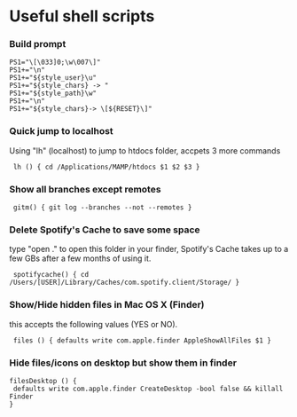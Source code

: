 # Useful shell scripts


### Build prompt

```
PS1="\[\033]0;\w\007\]"
PS1+="\n" 
PS1+="${style_user}\u" 
PS1+="${style_chars} -> " 
PS1+="${style_path}\w" 
PS1+="\n" 
PS1+="${style_chars}-> \[${RESET}\]" 
```

### Quick jump to localhost

Using "lh" (localhost) to jump to htdocs folder, accpets 3 more commands

`
lh () {
        cd /Applications/MAMP/htdocs $1 $2 $3
}`

### Show all branches except remotes 

`
gitm() {
        git log --branches --not --remotes
}`


### Delete Spotify's Cache to save some space

type "open ." to open this folder in your finder, Spotify's Cache takes up to a few GBs after a few months of using it.

`
spotifycache() {
 cd /Users/[USER]/Library/Caches/com.spotify.client/Storage/
}`

 

### Show/Hide hidden files in Mac OS X (Finder)

this accepts the following values (YES or NO). 

`
files () {
 defaults write com.apple.finder AppleShowAllFiles $1
}`


### Hide files/icons on desktop but show them in finder


```
filesDesktop () {
 defaults write com.apple.finder CreateDesktop -bool false && killall Finder
}
```



